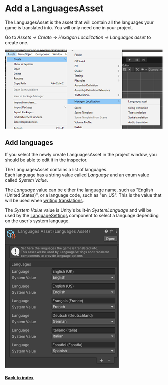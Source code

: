 # Add a LanguagesAsset

The LanguagesAsset is the asset that will contain all the languages your game is translated into. You will only need one in your project.

Go to *Assets => Create => Hexagon Localization => Languages asset* to create one.

![Create LanguagesAsset](CreateMenu.png)

## Add languages

If you select the newly create LanguagesAsset in the project window, you should be able to edit it in the inspector.

The LanguagesAsset contains a list of languages.  
Each language has a string value called *Language* and an enum value called *System Value*.

The *Language* value can be either the language name, such as "English (United States)", or a language code, such as "en_US". This is the value that will be used when [writing translations]().

The *System Value* value is Unity's built-in *SystemLanguage* and will be used by the [LanguageSettings]() component to select a language depending on the user's system language.

![LanguagesAsset example](LanguagesAssetInspector.png)

#### [Back to index]()
